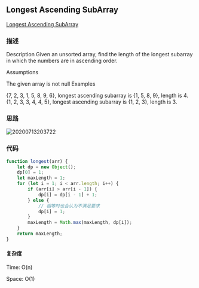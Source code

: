 ## Longest Ascending SubArray

[Longest Ascending SubArray](https://app.laicode.io/app/problem/86)

### 描述

Description
Given an unsorted array, find the length of the longest subarray in which the numbers are in ascending order.

Assumptions

The given array is not null
Examples

{7, 2, 3, 1, 5, 8, 9, 6}, longest ascending subarray is {1, 5, 8, 9}, length is 4.
{1, 2, 3, 3, 4, 4, 5}, longest ascending subarray is {1, 2, 3}, length is 3.

### 思路

![20200713203722]( https://supyyy-1259673491.cos.ap-beijing.myqcloud.com/2020/pictures20200713203722.png)

### 代码

```js
function longest(arr) {
	let dp = new Object();
	dp[0] = 1;
	let maxLength = 1;
	for (let i = 1; i < arr.length; i++) {
		if (arr[i] > arr[i - 1]) {
			dp[i] = dp[i - 1] + 1;
		} else {
			// 相等时也会认为不满足要求
			dp[i] = 1;
		}
		maxLength = Math.max(maxLength, dp[i]);
	}
	return maxLength;
}
```
#### 复杂度

Time: O(n)

Space: O(1)
